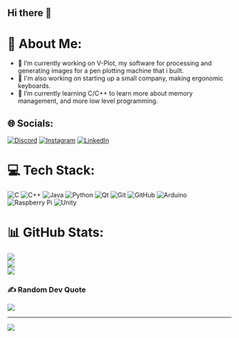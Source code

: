 ## Hi there 👋

# 💫 About Me:
- 🔭 I’m currently working on V-Plot, my software for processing and generating images for a pen plotting machine that i built.<br>
- 🔭 I'm also working on starting up a small company, making ergonomic keyboards.<br>
- 🌱 I’m currently learning C/C++ to learn more about memory management, and more low level programming.<br>


## 🌐 Socials:
[![Discord](https://img.shields.io/badge/Discord-%237289DA.svg?logo=discord&logoColor=white)](https://discord.gg/giji676) [![Instagram](https://img.shields.io/badge/Instagram-%23E4405F.svg?logo=Instagram&logoColor=white)](https://instagram.com/tk.tengo) [![LinkedIn](https://img.shields.io/badge/LinkedIn-%230077B5.svg?logo=linkedin&logoColor=white)](https://linkedin.com/in/tengiz-khachidze-168358369/) 

# 💻 Tech Stack:
![C](https://img.shields.io/badge/c-%2300599C.svg?style=for-the-badge&logo=c&logoColor=white) ![C++](https://img.shields.io/badge/c++-%2300599C.svg?style=for-the-badge&logo=c%2B%2B&logoColor=white) ![Java](https://img.shields.io/badge/java-%23ED8B00.svg?style=for-the-badge&logo=openjdk&logoColor=white) ![Python](https://img.shields.io/badge/python-3670A0?style=for-the-badge&logo=python&logoColor=ffdd54) ![Qt](https://img.shields.io/badge/Qt-%23217346.svg?style=for-the-badge&logo=Qt&logoColor=white) ![Git](https://img.shields.io/badge/git-%23F05033.svg?style=for-the-badge&logo=git&logoColor=white) ![GitHub](https://img.shields.io/badge/github-%23121011.svg?style=for-the-badge&logo=github&logoColor=white) ![Arduino](https://img.shields.io/badge/-Arduino-00979D?style=for-the-badge&logo=Arduino&logoColor=white) ![Raspberry Pi](https://img.shields.io/badge/-Raspberry_Pi-C51A4A?style=for-the-badge&logo=Raspberry-Pi) ![Unity](https://img.shields.io/badge/unity-%23000000.svg?style=for-the-badge&logo=unity&logoColor=white)
# 📊 GitHub Stats:
![](https://github-readme-stats.vercel.app/api?username=giji676&theme=dark&hide_border=false&include_all_commits=true&count_private=true)<br/>
![](https://nirzak-streak-stats.vercel.app/?user=giji676&theme=dark&hide_border=false)<br/>
![](https://github-readme-stats.vercel.app/api/top-langs/?username=giji676&theme=dark&hide_border=false&include_all_commits=true&count_private=true&layout=compact)

### ✍️ Random Dev Quote
![](https://quotes-github-readme.vercel.app/api?type=horizontal&theme=radical)

---
[![](https://visitcount.itsvg.in/api?id=giji676&icon=0&color=0)](https://visitcount.itsvg.in)

<!-- Proudly created with GPRM ( https://gprm.itsvg.in ) -->
